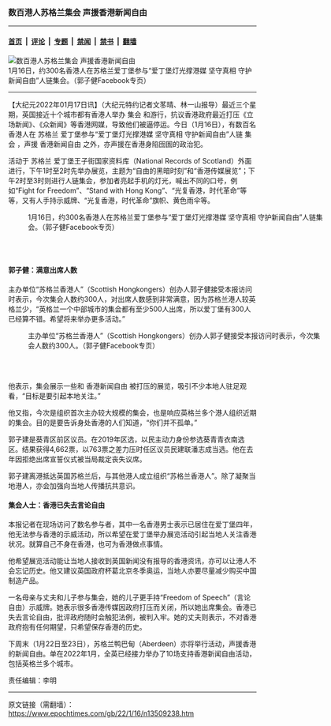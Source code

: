 ### 数百港人苏格兰集会 声援香港新闻自由

---

#### [首页](../../../..?n13509238) &nbsp;|&nbsp; [评论](../../../../../epoch-comment?n13509238) &nbsp;|&nbsp; [专题](../../../../../epoch-special?n13509238) &nbsp;|&nbsp; [禁闻](../../../../../epoch-news?n13509238) &nbsp;|&nbsp; [禁书](../../../../../books?n13509238) &nbsp;|&nbsp; [翻墙](https://github.com/gfw-breaker/nogfw/blob/master/README.md?n13509238)


<div><img alt="数百港人苏格兰集会 声援香港新闻自由" class="attachment-djy_600_400 size-djy_600_400 wp-post-image" src="https://i.epochtimes.com/assets/uploads/2022/01/id13509281-image_2022-01-17T04_02_02-600x400.png"/>
<div class="caption">
 1月16日，约300名香港人在苏格兰爱丁堡参与“爱丁堡灯光撑港媒 坚守真相 守护新闻自由”人链集会。（郭子健Facebook专页）
</div></div><hr/><div class="post_content" id="artbody" itemprop="articleBody">
 <!-- article content begin -->
 <p>
  【大纪元2022年01月17日讯】（大纪元特约记者文苳晴、林一山报导）最近三个星期，英国接近十个城市都有香港人举办
  <ok href="https://www.epochtimes.com/gb/tag/%E9%9B%86%E4%BC%9A.html">
   集会
  </ok>
  和游行，抗议香港政府最近打压《立场新闻》、《众新闻》等香港网媒，导致他们被逼停运。今日（1月16日），有数百名香港人在
  <ok href="https://www.epochtimes.com/gb/tag/%E8%8B%8F%E6%A0%BC%E5%85%B0.html">
   苏格兰
  </ok>
  爱丁堡参与“爱丁堡灯光撑港媒 坚守真相 守护新闻自由”人链
  <ok href="https://www.epochtimes.com/gb/tag/%E9%9B%86%E4%BC%9A.html">
   集会
  </ok>
  ，声援
  <ok href="https://www.epochtimes.com/gb/tag/%E9%A6%99%E6%B8%AF%E6%96%B0%E9%97%BB%E8%87%AA%E7%94%B1.html">
   香港新闻自由
  </ok>
  之外，亦声援在香港身陷囹圄的政治犯。
 </p>
 <p>
  活动于
  <ok href="https://www.epochtimes.com/gb/tag/%E8%8B%8F%E6%A0%BC%E5%85%B0.html">
   苏格兰
  </ok>
  爱丁堡王子街国家资料库（National Records of Scotland）外面进行，下午1时至2时先举办展览，主题为“自由的黑暗时刻”和“香港传媒展览”；下午2时至3时则进行人链集会，参加者亮起手机的灯光，喊出不同的口号，例如“Fight for Freedom”、“Stand with Hong Kong”、“光复香港，时代革命”等等，又有人手持示威牌、“光复香港，时代革命”旗帜、黄色雨伞等。
 </p>
 <figure aria-describedby="caption-attachment-13509273" class="wp-caption aligncenter" id="attachment_13509273" style="width: 600px">
  <ok href="https://i.epochtimes.com/assets/uploads/2022/01/id13509273-image_2022-01-17T04_01_44.png" target="_blank">
   <img alt="" class="size-large wp-image-13509273" src="https://i.epochtimes.com/assets/uploads/2022/01/id13509273-image_2022-01-17T04_01_44-600x671.png"/>
  </ok>
  <br/><figcaption class="wp-caption-text" id="caption-attachment-13509273">
   1月16日，约300名香港人在苏格兰爱丁堡参与“爱丁堡灯光撑港媒 坚守真相 守护新闻自由”人链集会。（郭子健Facebook专页）
  </figcaption><br/>
 </figure><br/>
 <h4>
  郭子健：满意出席人数
 </h4>
 <p>
  主办单位“苏格兰香港人”（Scottish Hongkongers）创办人郭子健接受本报访问时表示，今次集会人数约300人，对出席人数感到非常满意，因为苏格兰港人较英格兰少，“英格兰一个中部城市的集会都有至少500人出席，所以爱丁堡有300人已经算不错。希望将来举办更多活动。”
 </p>
 <figure aria-describedby="caption-attachment-13509246" class="wp-caption aligncenter" id="attachment_13509246" style="width: 600px">
  <ok href="https://i.epochtimes.com/assets/uploads/2022/01/id13509246-FB_IMG_1642354112873.jpg" target="_blank">
   <img alt="" class="size-large wp-image-13509246" src="https://i.epochtimes.com/assets/uploads/2022/01/id13509246-FB_IMG_1642354112873-600x672.jpg"/>
  </ok>
  <br/><figcaption class="wp-caption-text" id="caption-attachment-13509246">
   主办单位“苏格兰香港人”（Scottish Hongkongers）创办人郭子健接受本报访问时表示，今次集会人数约300人。（郭子健Facebook专页）
  </figcaption><br/>
 </figure><br/>
 <p>
  他表示，集会展示一些和
  <ok href="https://www.epochtimes.com/gb/tag/%E9%A6%99%E6%B8%AF%E6%96%B0%E9%97%BB%E8%87%AA%E7%94%B1.html">
   香港新闻自由
  </ok>
  被打压的展览，吸引不少本地人驻足观看，“目标是要引起本地关注。”
 </p>
 <p>
  他又指，今次是组织首次主办较大规模的集会，也是响应英格兰多个港人组织近期的集会。目的是要告诉身处香港的人们知道，“你们并不孤单。”
 </p>
 <p>
  郭子建是葵青区前区议员。在2019年区选，以民主动力身份参选葵青青衣南选区。结果获得4,662票，以763票之差力压时任区议员民建联潘志成当选。他在去年因拒绝出席宣誓仪式被当局裁定丧失议席。
 </p>
 <p>
  郭子建离港抵达英国苏格兰后，与其他港人成立组织“苏格兰香港人”。除了凝聚当地港人，亦会加强向当地人传播抗共意识。
 </p>
 <h4>
  集会人士：香港已失去言论自由
 </h4>
 <p>
  本报记者在现场访问了数名参与者，其中一名香港男士表示已居住在爱丁堡四年，他无法参与香港的示威活动，所以希望在爱丁堡举办展览活动引起当地人关注香港状况。就算自己不身在香港，也可为香港做点事情。
 </p>
 <p>
  他希望展览活动能让当地人接收到英国新闻没有报导的香港资讯，亦可以让港人不会忘记历史。他又建议英国政府杯葛北京冬季奥运，当地人亦要尽量减少购买中国制造产品。
 </p>
 <p>
  一名母亲与丈夫和儿子参与集会，她的儿子更手持“Freedom of Speech”（言论自由）示威牌。她表示很多香港传媒因政府打压而关闭，所以她出席集会。香港已失去言论自由，批评政府随时会触犯法例，被判入牢。她的丈夫则表示，不对香港政府抱有任何期望，只希望保存香港的历史。
 </p>
 <p>
  下周末（1月22日至23日），苏格兰鸭巴甸（Aberdeen）亦将举行活动，声援香港的新闻自由。单在2022年1月，全英已经接力举办了10场支持香港新闻自由活动，包括英格兰多个城市。
 </p>
 <p>
  责任编辑：李明
 </p>
 <!-- article content end -->
 <div id="below_article_ad">
 </div>
</div>


---

原文链接（需翻墙）：https://www.epochtimes.com/gb/22/1/16/n13509238.htm